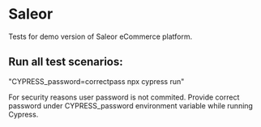 # Saleor 
Tests for demo version of Saleor eCommerce platform. 

## Run all test scenarios: 
"CYPRESS_password=correctpass npx cypress run"

For security reasons user password is not commited. Provide correct password under CYPRESS_password environment variable while running Cypress.
